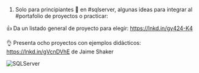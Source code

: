 
1. Solo para principiantes 🐣 en #sqlserver, algunas ideas para integrar al #portafolio de proyectos o practicar:

👍 Da un listado general de proyecto para elegir: https://lnkd.in/gy424-K4

👌 Presenta ocho proyectos con ejemplos didácticos: https://lnkd.in/gVcnDVhE de Jaime Shaker





![SQLServer](https://user-images.githubusercontent.com/82233779/213263225-0b9bea2a-883f-40db-82ae-6789f3960cec.png)

